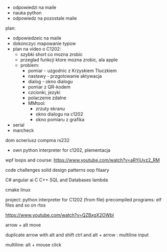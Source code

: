 - odpowiedzi na maile
- nauka python
- odpowiedz na pozostale maile

plan:
- odpowiedzeic na maile
- dokonczyc mapowanie typow
- plan na video o C1202:
	- szybki short co mozna zrobic
	- przeglad funkcji ktore mozna zrobic, ala apple
	- problem:
		- pomiar - uzgodnic z Krzyskiem Tluczkiem
		- nastawy - przgotowanie aktywacja
		- dialog - okno dialogu
		- pomiar z QR-kodem
		- czcionki, jezyki
		- polaczenie zdalne
		- MMtool:
			- zrzuty ekranu
			- okno dialogu na c1202
			- okno pomiaru z grafika
- serial
- marcheck

dom scneriusz
compma
rs232



- own python interpreter for c1202, plementacja





wpf loops and course:
https://www.youtube.com/watch?v=aRYiUyz2_RM


code challenges
solid
design patterns
oop filaary


C#
angular
ai
C
C++
SQL and Databases
lambda 



cmake
linux



project:
python interpreter for C1202 (from file)
precompiled programs:  elf files and so on
rtos


https://www.youtube.com/watch?v=QZBxgX2OWbI



arrow + alt move

duplicate
arrow with alt and shift
ctrl and alt + arrow : multiline input

multiline: alt + mouse click
